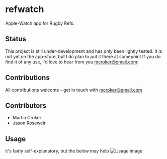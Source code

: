 # refwatch
Apple-Watch app for Rugby Refs.

## Status
This project is still under-development and has only been lightly tested.
It is not yet on the app-store, but I do plan to put it there at somepoint
If you do find it of any use, I'd love to hear from you mcroker@gmail.com:

## Contributions
All contributions welcome - get in touch with mcroker@gmail.com

## Contributors
* Martin Croker
* Jason Roseweir

## Usage
it's fairly self-explanatory, but the below may help
![Usage image](https://github.com/mcroker/refwatch/blob/master/RefWatchUIDesign.png "Usage image")
